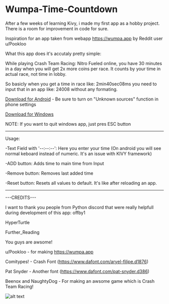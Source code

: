 # Wumpa-Time-Countdown

After a few weeks of learning Kivy, i made my first app as a hobby project. There is a room for improvement in code for sure.

Inspiration for an app taken from webapp https://wumpa.app  by Reddit user u/Pookloo

What this app does it's accutaly pretty simple:

While playing Crash Team Racing: Nitro Fueled online, you have 30 minutes in a day when you will get 2x more coins per race.
It counts by your time in actual race, not time in lobby.

So basicly when you get a time in race like: 2min40sec08ms you need to input that in an app like: 24008 without any formating.

[Download for Android](https://drive.google.com/file/d/12CgKNDkFdiiYsxQ9btWb-BRHfYOSFT6x/view?usp=drivesdk) - Be sure to turn on "Unknown sources" function in phone settings

[Download for Windows](https://github.com/Gacut/Wumpa-Time-Countdown/raw/master/WumpaForWindows.7z)

NOTE: If you want to quit windows app, just pres ESC button

------------------------------------------------------------------------------
Usage:

-Text Field with '--:--:--': Here you enter your time (On android you will see normal keboard instead of numeric. It's an issue with KIVY framework)

-ADD button: Adds time to main time from Input

-Remove button: Removes last added time

-Reset button: Resets all values to default. It's like after reloading an app.


------------------------------------------------------------------------------

---CREDITS---

I want to thank you people from Python discord that were really helpfull during development of this app:
offby1

HyperTurtle

Further_Reading

You guys are awsome!


u/Pookloo - for making https://wumpa.app

Comitypes! - Crash Font (https://www.dafont.com/aryel-filipe.d1876)

Pat Snyder - Another font (https://www.dafont.com/pat-snyder.d386)

Beenox and NaughtyDog - For making an awsome game which is Crash Team Racing!



![alt text](https://i.imgur.com/SnT3qgT.png)
